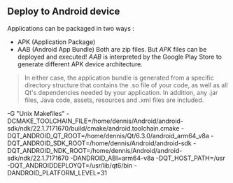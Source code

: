 ## Deploy to Android device

Applications can be packaged in two ways : 
- APK (Application Package)
- AAB (Android App Bundle)
Both are zip files. But *APK* files can be deployed and executed!
*AAB* is interpreted by the Google Play Store to generate different APK device architecture.

> In either case, the application bundle is generated from a specific directory structure that contains the .so file of your code, as well as all Qt's dependencies needed by your application. In addition, any .jar files, Java code, assets, resources and .xml files are included.

-G "Unix Makefiles"
-DCMAKE_TOOLCHAIN_FILE=/home/dennis/Android/android-sdk/ndk/22.1.7171670/build/cmake/android.toolchain.cmake
-DQT_ANDROID_QT_ROOT=/home/dennis/Qt/6.3.0/android_arm64_v8a
-DQT_ANDROID_SDK_ROOT=/home/dennis/Android/android-sdk
-DQT_ANDROID_NDK_ROOT=/home/dennis/Android/android-sdk/ndk/22.1.7171670
-DANDROID_ABI=arm64-v8a
-DQT_HOST_PATH=/usr
-DQT_ANDROIDDEPLOYQT=/usr/lib/qt6/bin
-DANDROID_PLATFORM_LEVEL=31


